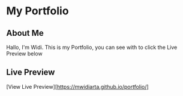 # My Portfolio

## About Me

Hallo, I'm Widi.
This is my Portfolio, you can see with to click the Live Preview below

## Live Preview

[View Live Preview][https://mwidiarta.github.io/portfolio/]
